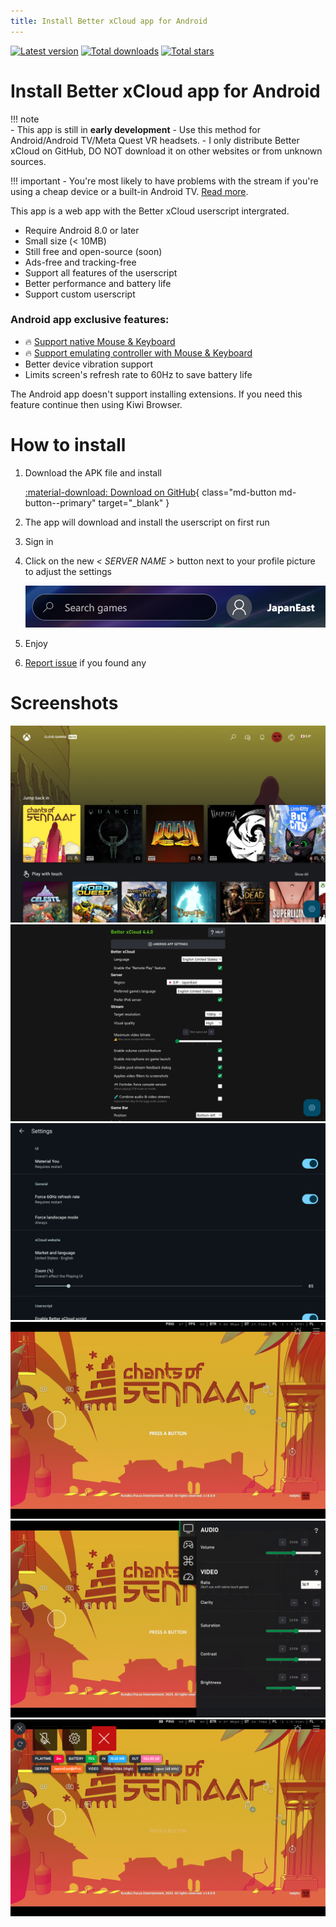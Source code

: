 ```yaml
---
title: Install Better xCloud app for Android
---
```


[![Latest version](https://img.shields.io/github/v/release/redphx/better-xcloud-android?label=latest)](https://github.com/redphx/better-xcloud-android/releases) 
[![Total downloads](https://img.shields.io/github/downloads/redphx/better-xcloud-android/total?color=%23e15f2c)](https://github.com/redphx/better-xcloud-android/releases) 
[![Total stars](https://img.shields.io/github/stars/redphx/better-xcloud-android?color=%23cca400)](https://github.com/redphx/better-xcloud-android/stargazers)  

# Install Better xCloud app for Android

!!! note  
    - This app is still in **early development**
    - Use this method for Android/Android TV/Meta Quest VR headsets.
    - I only distribute Better xCloud on GitHub, DO NOT download it on other websites or from unknown sources.

!!! important
    - You're most likely to have problems with the stream if you're using a cheap device or a built-in Android TV. [Read more](https://github.com/redphx/better-xcloud-android/issues/41).

This app is a web app with the Better xCloud userscript intergrated.  

- Require Android 8.0 or later
- Small size (< 10MB)
- Still free and open-source (soon)
- Ads-free and tracking-free
- Support all features of the userscript
- Better performance and battery life
- Support custom userscript


### Android app exclusive features:
- 🔥 [Support native Mouse & Keyboard](native-mouse-and-keyboard.md)
- 🔥 [Support emulating controller with Mouse & Keyboard](mouse-and-keyboard.md)
- Better device vibration support
- Limits screen's refresh rate to 60Hz to save battery life

The Android app doesn't support installing extensions. If you need this feature continue then using Kiwi Browser.

# How to install
1. Download the APK file and install
    
    [:material-download: Download on GitHub](https://github.com/redphx/better-xcloud-android/releases/latest){ class="md-button md-button--primary" target="_blank" }


3. The app will download and install the userscript on first run

4. Sign in

5. Click on the new *< SERVER NAME >* button next to your profile picture to adjust the settings

    ![Server button](images/server-button.png)

6. Enjoy

7. [Report issue](https://github.com/redphx/better-xcloud-android/issues) if you found any

# Screenshots

![Home](images/android/home.png)  
![Script settings](images/android/script-settings.png)  
![App settings](images/android/app-settings.png)  
![Playing](images/android/playing.png)  
![Stream settings](images/android/stream-settings.png)  
![Stream menu](images/android/stream-menu.png)  
